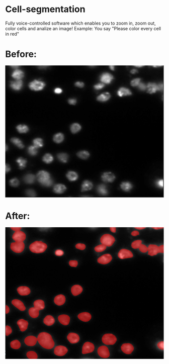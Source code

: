 # Cell-segmentation
Fully voice-controlled software which enables you to zoom in, zoom out, color cells and analize an image!
Example:
You say "Please color every cell in red"
# Before:
![alt text](image.png)
# After:
![alt text](image-1.png)